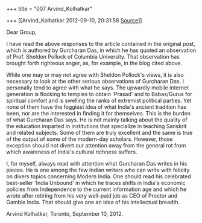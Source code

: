 +++
title = "007 Arvind_Kolhatkar"

+++
[[Arvind_Kolhatkar	2012-09-10, 20:31:58 [Source](https://groups.google.com/g/samskrita/c/tZK2UTcww0A)]]



Dear Group,

  

I have read the above responses to the article contained in the original post, which is authored by Gurcharan Das, in which he has quoted an observation of Prof. Sheldon Pollock of Columbia University. That observation has brought forth righteous anger, as, for example, in the blog cited above.

  

While one may or may not agree with Sheldon Pollock's views, it is also necessary to look at the other serious observations of Gurcharan Das. I personally tend to agree with what he says. The upwardly mobile internet generation is flocking to temples to obtain 'Prasad' and to Babas/Gurus for spiritual comfort and is swelling the ranks of extremist political parties. Yet none of them have the foggiest idea of what India's ancient tradition has been, nor are the interested in finding it for themselves. This is the burden of what Gurcharan Das says. He is not mainly talking about the quality of the education imparted in institutions that specialize in teaching Sanskrit and related subjects.
Some of them are truly excellent and the same is true of the output of some of the modern-day scholars. However, those exception should not divert our attention away from the general rot from which awareness of India's cultural richness suffers.

  

I, for myself, always read with attention what Gurcharan Das writes in his pieces. He is one among the few Indian writers who can write with felicity on divers topics concerning Modern India. One should read his celebrated best-seller 'India Unbound' in which he traces shifts in India's economic policies from Independence to the current information age and which he wrote after retiring from his very well-paid job as CEO of Proctor and Gamble India. That should give one an idea of his intellectual breadth.

  

Arvind Kolhatkar, Toronto, September 10, 2012.

